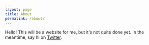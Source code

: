```yaml
---
layout: page
title: About
permalink: /about/
---
```

Hello! This will be a website for me, but it's not quite done yet. In the meantime, say hi on [Twitter](https://twitter.com/ejfdr).
